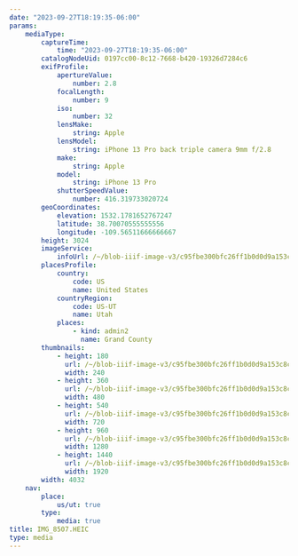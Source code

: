 ```yaml
---
date: "2023-09-27T18:19:35-06:00"
params:
    mediaType:
        captureTime:
            time: "2023-09-27T18:19:35-06:00"
        catalogNodeUid: 0197cc00-8c12-7668-b420-19326d7284c6
        exifProfile:
            apertureValue:
                number: 2.8
            focalLength:
                number: 9
            iso:
                number: 32
            lensMake:
                string: Apple
            lensModel:
                string: iPhone 13 Pro back triple camera 9mm f/2.8
            make:
                string: Apple
            model:
                string: iPhone 13 Pro
            shutterSpeedValue:
                number: 416.319733020724
        geoCoordinates:
            elevation: 1532.1781652767247
            latitude: 38.70070555555556
            longitude: -109.56511666666667
        height: 3024
        imageService:
            infoUrl: /~/blob-iiif-image-v3/c95fbe300bfc26ff1b0d0d9a153c8c6f07e29044bf9895182b8a8a7f90bf7c0f/info.json
        placesProfile:
            country:
                code: US
                name: United States
            countryRegion:
                code: US-UT
                name: Utah
            places:
                - kind: admin2
                  name: Grand County
        thumbnails:
            - height: 180
              url: /~/blob-iiif-image-v3/c95fbe300bfc26ff1b0d0d9a153c8c6f07e29044bf9895182b8a8a7f90bf7c0f/full/240%2C180/0/default.jpg
              width: 240
            - height: 360
              url: /~/blob-iiif-image-v3/c95fbe300bfc26ff1b0d0d9a153c8c6f07e29044bf9895182b8a8a7f90bf7c0f/full/480%2C360/0/default.jpg
              width: 480
            - height: 540
              url: /~/blob-iiif-image-v3/c95fbe300bfc26ff1b0d0d9a153c8c6f07e29044bf9895182b8a8a7f90bf7c0f/full/720%2C540/0/default.jpg
              width: 720
            - height: 960
              url: /~/blob-iiif-image-v3/c95fbe300bfc26ff1b0d0d9a153c8c6f07e29044bf9895182b8a8a7f90bf7c0f/full/1280%2C960/0/default.jpg
              width: 1280
            - height: 1440
              url: /~/blob-iiif-image-v3/c95fbe300bfc26ff1b0d0d9a153c8c6f07e29044bf9895182b8a8a7f90bf7c0f/full/1920%2C1440/0/default.jpg
              width: 1920
        width: 4032
    nav:
        place:
            us/ut: true
        type:
            media: true
title: IMG_8507.HEIC
type: media
---
```

